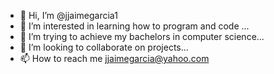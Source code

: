 - 👋 Hi, I’m @jjaimegarcia1
- 👀 I’m interested in learning how to program and code ...
- 🌱 I’m trying to achieve my bachelors in computer science...
- 💞️ I’m looking to collaborate on projects...
- 📫 How to reach me jjaimegarcia@yahoo.com

<!---
jjaimegarcia1/jjaimegarcia1 is a ✨ special ✨ repository because its `README.md` (this file) appears on your GitHub profile.
You can click the Preview link to take a look at your changes.
--->
